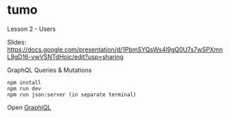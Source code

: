 # tumo

Lesson 2 - Users

Slides: https://docs.google.com/presentation/d/1PbmSYQsWs4l9gQ0U7s7wSPXmnL9gD16-vwVSNTdHoic/edit?usp=sharing

GraphQL Queries & Mutations

```
npm install
npm run dev
npm run json:server (in separate terminal)
```

Open [GraphiQL](http://localhost:4000/graphql)
